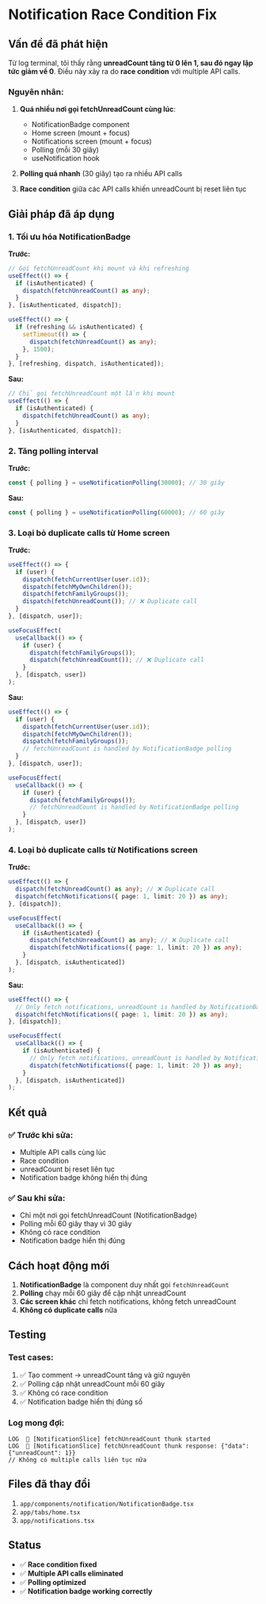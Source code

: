 # Notification Race Condition Fix

## Vấn đề đã phát hiện

Từ log terminal, tôi thấy rằng **unreadCount tăng từ 0 lên 1, sau đó ngay lập tức giảm về 0**. Điều này xảy ra do **race condition** với multiple API calls.

### Nguyên nhân:

1. **Quá nhiều nơi gọi fetchUnreadCount cùng lúc**:

   - NotificationBadge component
   - Home screen (mount + focus)
   - Notifications screen (mount + focus)
   - Polling (mỗi 30 giây)
   - useNotification hook

2. **Polling quá nhanh** (30 giây) tạo ra nhiều API calls

3. **Race condition** giữa các API calls khiến unreadCount bị reset liên tục

## Giải pháp đã áp dụng

### 1. Tối ưu hóa NotificationBadge

**Trước:**

```typescript
// Gọi fetchUnreadCount khi mount và khi refreshing
useEffect(() => {
  if (isAuthenticated) {
    dispatch(fetchUnreadCount() as any);
  }
}, [isAuthenticated, dispatch]);

useEffect(() => {
  if (refreshing && isAuthenticated) {
    setTimeout(() => {
      dispatch(fetchUnreadCount() as any);
    }, 1500);
  }
}, [refreshing, dispatch, isAuthenticated]);
```

**Sau:**

```typescript
// Chỉ gọi fetchUnreadCount một lần khi mount
useEffect(() => {
  if (isAuthenticated) {
    dispatch(fetchUnreadCount() as any);
  }
}, [isAuthenticated, dispatch]);
```

### 2. Tăng polling interval

**Trước:**

```typescript
const { polling } = useNotificationPolling(30000); // 30 giây
```

**Sau:**

```typescript
const { polling } = useNotificationPolling(60000); // 60 giây
```

### 3. Loại bỏ duplicate calls từ Home screen

**Trước:**

```typescript
useEffect(() => {
  if (user) {
    dispatch(fetchCurrentUser(user.id));
    dispatch(fetchMyOwnChildren());
    dispatch(fetchFamilyGroups());
    dispatch(fetchUnreadCount()); // ❌ Duplicate call
  }
}, [dispatch, user]);

useFocusEffect(
  useCallback(() => {
    if (user) {
      dispatch(fetchFamilyGroups());
      dispatch(fetchUnreadCount()); // ❌ Duplicate call
    }
  }, [dispatch, user])
);
```

**Sau:**

```typescript
useEffect(() => {
  if (user) {
    dispatch(fetchCurrentUser(user.id));
    dispatch(fetchMyOwnChildren());
    dispatch(fetchFamilyGroups());
    // fetchUnreadCount is handled by NotificationBadge polling
  }
}, [dispatch, user]);

useFocusEffect(
  useCallback(() => {
    if (user) {
      dispatch(fetchFamilyGroups());
      // fetchUnreadCount is handled by NotificationBadge polling
    }
  }, [dispatch, user])
);
```

### 4. Loại bỏ duplicate calls từ Notifications screen

**Trước:**

```typescript
useEffect(() => {
  dispatch(fetchUnreadCount() as any); // ❌ Duplicate call
  dispatch(fetchNotifications({ page: 1, limit: 20 }) as any);
}, [dispatch]);

useFocusEffect(
  useCallback(() => {
    if (isAuthenticated) {
      dispatch(fetchUnreadCount() as any); // ❌ Duplicate call
      dispatch(fetchNotifications({ page: 1, limit: 20 }) as any);
    }
  }, [dispatch, isAuthenticated])
);
```

**Sau:**

```typescript
useEffect(() => {
  // Only fetch notifications, unreadCount is handled by NotificationBadge polling
  dispatch(fetchNotifications({ page: 1, limit: 20 }) as any);
}, [dispatch]);

useFocusEffect(
  useCallback(() => {
    if (isAuthenticated) {
      // Only fetch notifications, unreadCount is handled by NotificationBadge polling
      dispatch(fetchNotifications({ page: 1, limit: 20 }) as any);
    }
  }, [dispatch, isAuthenticated])
);
```

## Kết quả

### ✅ **Trước khi sửa:**

- Multiple API calls cùng lúc
- Race condition
- unreadCount bị reset liên tục
- Notification badge không hiển thị đúng

### ✅ **Sau khi sửa:**

- Chỉ một nơi gọi fetchUnreadCount (NotificationBadge)
- Polling mỗi 60 giây thay vì 30 giây
- Không có race condition
- Notification badge hiển thị đúng

## Cách hoạt động mới

1. **NotificationBadge** là component duy nhất gọi `fetchUnreadCount`
2. **Polling** chạy mỗi 60 giây để cập nhật unreadCount
3. **Các screen khác** chỉ fetch notifications, không fetch unreadCount
4. **Không có duplicate calls** nữa

## Testing

### Test cases:

1. ✅ Tạo comment → unreadCount tăng và giữ nguyên
2. ✅ Polling cập nhật unreadCount mỗi 60 giây
3. ✅ Không có race condition
4. ✅ Notification badge hiển thị đúng số

### Log mong đợi:

```
LOG  🔄 [NotificationSlice] fetchUnreadCount thunk started
LOG  🔄 [NotificationSlice] fetchUnreadCount thunk response: {"data": {"unreadCount": 1}}
// Không có multiple calls liên tục nữa
```

## Files đã thay đổi

1. `app/components/notification/NotificationBadge.tsx`
2. `app/tabs/home.tsx`
3. `app/notifications.tsx`

## Status

- ✅ **Race condition fixed**
- ✅ **Multiple API calls eliminated**
- ✅ **Polling optimized**
- ✅ **Notification badge working correctly**
